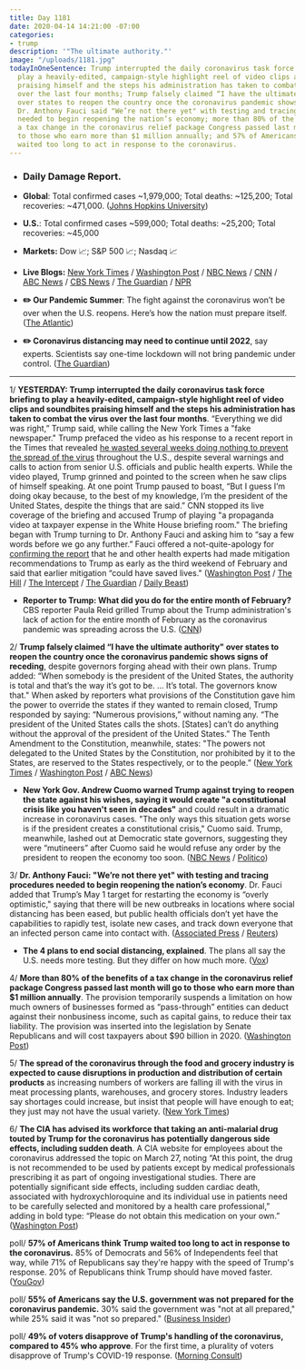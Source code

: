 ```yaml
---
title: Day 1181
date: 2020-04-14 14:21:00 -07:00
categories:
- trump
description: '"The ultimate authority."'
image: "/uploads/1181.jpg"
todayInOneSentence: Trump interrupted the daily coronavirus task force briefing to
  play a heavily-edited, campaign-style highlight reel of video clips and soundbites
  praising himself and the steps his administration has taken to combat the virus
  over the last four months; Trump falsely claimed “I have the ultimate authority"
  over states to reopen the country once the coronavirus pandemic shows signs of receding;
  Dr. Anthony Fauci said "We’re not there yet" with testing and tracing procedures
  needed to begin reopening the nation’s economy; more than 80% of the benefits of
  a tax change in the coronavirus relief package Congress passed last month will go
  to those who earn more than $1 million annually; and 57% of Americans think Trump
  waited too long to act in response to the coronavirus.
---
```


* ### Daily Damage Report.

* **Global**: Total confirmed cases \~1,979,000; Total deaths: \~125,200; Total recoveries: \~471,000. ([Johns Hopkins University](https://coronavirus.jhu.edu/map.html))

* **U.S.**: Total confirmed cases \~599,000; Total deaths: \~25,200; Total recoveries: \~45,000

* **Markets:** Dow 📈; S&P 500 📈; Nasdaq 📈

* **Live Blogs:** [New York Times](https://www.nytimes.com/2020/04/14/us/coronavirus-updates.html?action=click&module=Spotlight&pgtype=Homepage) / [Washington Post](https://www.washingtonpost.com/world/2020/04/14/coronavirus-latest-news/) / [NBC News](https://www.nbcnews.com/health/health-news/live-blog/2020-04-14-coronavirus-news-n1183181) / [CNN](https://www.cnn.com/world/live-news/coronavirus-pandemic-intl-04-14-20/index.html) / [ABC News](https://abcnews.go.com/Health/coronavirus-updates-us-navy-battles-growing-outbreak-hospital/story?id=70134122) / [CBS News](https://www.cbsnews.com/live-updates/coronavirus-pandemic-covid-19-latest-news-2020-04-14/) / [The Guardian](https://www.theguardian.com/world/live/2020/apr/14/coronavirus-us-live-donald-trump-briefing-deaths-rise-cuomo-fauci-latest-news-updates) / [NPR](https://www.npr.org/sections/coronavirus-live-updates/2020/04/14/834287961/u-n-chief-targets-dangerous-epidemic-of-misinformation-on-coronavirus)

* **✏️ Our Pandemic Summer**: The fight against the coronavirus won’t be over when the U.S. reopens. Here’s how the nation must prepare itself. ([The Atlantic](https://www.theatlantic.com/health/archive/2020/04/pandemic-summer-coronavirus-reopening-back-normal/609940/))

* **✏️ Coronavirus distancing may need to continue until 2022**, say experts. Scientists say one-time lockdown will not bring pandemic under control. ([The Guardian](https://www.theguardian.com/world/2020/apr/14/coronavirus-distancing-continue-until-2022-lockdown-pandemic))

---

1/ **YESTERDAY: Trump interrupted the daily coronavirus task force briefing to play a heavily-edited, campaign-style highlight reel of video clips and soundbites praising himself and the steps his administration has taken to combat the virus over the last four months**. “Everything we did was right,” Trump said, while calling the New York Times a "fake newspaper." Trump prefaced the video as his response to a recent report in the Times that revealed [he wasted several weeks doing nothing to prevent the spread of the virus](https://whatthefuckjusthappenedtoday.com/2020/04/13/day-1180/#1-trump-was-warned-about-the-potenti) throughout the U.S., despite several warnings and calls to action from senior U.S. officials and public health experts. While the video played, Trump grinned and pointed to the screen when he saw clips of himself speaking. At one point Trump paused to boast, “But I guess I’m doing okay because, to the best of my knowledge, I’m the president of the United States, despite the things that are said.” CNN stopped its live coverage of the briefing and accused Trump of playing "a propaganda video at taxpayer expense in the White House briefing room." The briefing began with Trump turning to Dr. Anthony Fauci and asking him to “say a few words before we go any further.” Fauci offered a not-quite-apology for [confirming the report](https://whatthefuckjusthappenedtoday.com/2020/04/13/day-1180/#2-dr-fauci-confirmed-the-report-that) that he and other health experts had made mitigation recommendations to Trump as early as the third weekend of February and said that earlier mitigation “could have saved lives." ([Washington Post](https://www.washingtonpost.com/politics/trump-pandemic-briefing-focus-himself/2020/04/13/1dc94992-7dd8-11ea-9040-68981f488eed_story.html) / [The Hill](https://thehill.com/homenews/media/492612-cnn-cuts-away-from-propaganda-briefing-as-trump-plays-video-hitting-press) / [The Intercept](https://theintercept.com/2020/04/14/trump-pr-stunt-falls-flat-white-house-video-exposes-failure-prepare-pandemic/) / [The Guardian](https://www.theguardian.com/us-news/2020/apr/13/trump-coronavirus-meltdown-media-authority) / [Daily Beast](https://www.thedailybeast.com/trump-uses-coronavirus-briefing-to-play-batshit-campaign-ad-attacking-press?source=articles&via=rss))

* **Reporter to Trump: What did you do for the entire month of February?** CBS reporter Paula Reid grilled Trump about the Trump administration's lack of action for the entire month of February as the coronavirus pandemic was spreading across the U.S. ([CNN](https://www.cnn.com/videos/politics/2020/04/13/paula-reid-trump-coronavirus-tsr-vpx.cnn/video/playlists/coronavirus/))

2/ **Trump falsely claimed “I have the ultimate authority" over states to reopen the country once the coronavirus pandemic shows signs of receding**, despite governors forging ahead with their own plans. Trump added: “When somebody is the president of the United States, the authority is total and that’s the way it’s got to be. … It’s total. The governors know that." When asked by reporters what provisions of the Constitution gave him the power to override the states if they wanted to remain closed, Trump responded by saying: “Numerous provisions,” without naming any. “The president of the United States calls the shots. \[States\] can’t do anything without the approval of the president of the United States.” The Tenth Amendment to the Constitution, meanwhile, states: "The powers not delegated to the United States by the Constitution, nor prohibited by it to the States, are reserved to the States respectively, or to the people.” ([New York Times](https://www.nytimes.com/2020/04/13/us/politics/trump-coronavirus-governors.html) / [Washington Post](https://www.washingtonpost.com/nation/2020/04/14/trump-power-constitution-coronavirus/) / [ABC News](https://abcnews.go.com/Politics/trump-asserts-total-authority-states-reopen-country-contradicting/story?id=70138294))

* **New York Gov. Andrew Cuomo warned Trump against trying to reopen the state against his wishes, saying it would create "a constitutional crisis like you haven't seen in decades"** and could result in a dramatic increase in coronavirus cases. "The only ways this situation gets worse is if the president creates a constitutional crisis," Cuomo said. Trump, meanwhile, lashed out at Democratic state governors, suggesting they were “mutineers” after Cuomo said he would refuse any order by the president to reopen the economy too soon. ([NBC News](https://www.nbcnews.com/politics/politics-news/cuomo-says-if-trump-tries-reopen-new-york-then-we-n1183341) / [Politico](https://www.politico.com/states/new-york/albany/story/2020/04/14/cuomo-says-hes-not-looking-for-a-fight-with-trump-1275752))

3/ **Dr. Anthony Fauci: "We’re not there yet" with testing and tracing procedures needed to begin reopening the nation’s economy**. Dr. Fauci added that Trump’s May 1 target for restarting the economy is “overly optimistic," saying that there will be new outbreaks in locations where social distancing has been eased, but public health officials don’t yet have the capabilities to rapidly test, isolate new cases, and track down everyone that an infected person came into contact with. ([Associated Press](https://apnews.com/urn:publicid:ap.org:46ee40035d500c4190489aea0adb126b) / [Reuters](https://www.reuters.com/article/us-health-coronavirus-usa-idUSKCN21W20G))

* **The 4 plans to end social distancing, explained**. The plans all say the U.S. needs more testing. But they differ on how much more. ([Vox](https://www.vox.com/2020/4/14/21218074/coronavirus-plans-social-distancing-end-reopen-economy))

4/ **More than 80% of the benefits of a tax change in the coronavirus relief package Congress passed last month will go to those who earn more than $1 million annually**. The provision temporarily suspends a limitation on how much owners of businesses formed as “pass-through” entities can deduct against their nonbusiness income, such as capital gains, to reduce their tax liability. The provision was inserted into the legislation by Senate Republicans and will cost taxpayers about $90 billion in 2020. ([Washington Post](https://www.washingtonpost.com/business/2020/04/14/coronavirus-law-congress-tax-change/))

5/ **The spread of the coronavirus through the food and grocery industry is expected to cause disruptions in production and distribution of certain products** as increasing numbers of workers are falling ill with the virus in meat processing plants, warehouses, and grocery stores. Industry leaders say shortages could increase, but insist that people will have enough to eat; they just may not have the usual variety. ([New York Times](https://www.nytimes.com/2020/04/13/business/coronavirus-food-supply.html))

6/ **The CIA has advised its workforce that taking an anti-malarial drug touted by Trump for the  coronavirus has potentially dangerous side effects, including sudden death**. A CIA website for employees about the coronavirus addressed the topic on March 27, noting “At this point, the drug is not recommended to be used by patients except by medical professionals prescribing it as part of ongoing investigational studies. There are potentially significant side effects, including sudden cardiac death, associated with hydroxychloroquine and its individual use in patients need to be carefully selected and monitored by a health care professional,” adding in bold type: “Please do not obtain this medication on your own.” ([Washington Post](https://www.washingtonpost.com/world/national-security/trump-hydroxychloroquine-coronavirus-cia/2020/04/13/54129d64-7dba-11ea-8013-1b6da0e4a2b7_story.html))

poll/ **57% of Americans think Trump waited too long to act in response to the coronavirus.** 85% of Democrats and 56% of Independents feel that way, while 71% of Republicans say they're happy with the speed of Trump's response. 20% of Republicans think Trump should have moved faster. ([YouGov](https://today.yougov.com/topics/politics/articles-reports/2020/04/13/trump-waited-too-long-poll))

poll/ **55% of Americans say the U.S. government was not prepared for the coronavirus pandemic.** 30% said the government was "not at all prepared," while 25% said it was "not so prepared." ([Business Insider](https://www.businessinsider.com.au/55-percent-americans-say-us-government-not-prepared-coronavirus-poll-2020-4))

poll/ **49% of voters disapprove of Trump's handling of the coronavirus, compared to 45% who approve**. For the first time, a plurality of voters disapprove of Trump's COVID-19 response. ([Morning Consult](https://morningconsult.com/2020/04/13/net-approval-for-trumps-handling-of-coronavirus-dips-underwater/))
